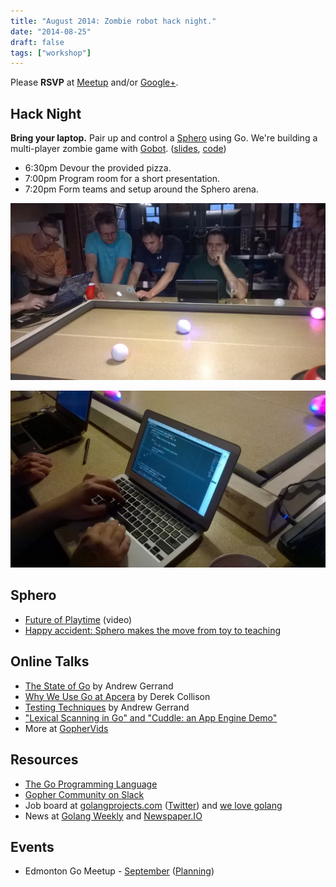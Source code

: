 ```yaml
---
title: "August 2014: Zombie robot hack night."
date: "2014-08-25"
draft: false
tags: ["workshop"]
---
```

Please **RSVP** at [Meetup](https://www.meetup.com/startupedmonton/events/qfwsfhyslbhc/) and/or [Google+](https://plus.google.com/events/c7di1e56ds3pi66n4rp1ejjlhpo?authkey=CKzv8PmlpNb4pAE).

## Hack Night

**Bring your laptop.** Pair up and control a [Sphero](http://www.gosphero.com/) using Go. We're building a multi-player zombie game with [Gobot](http://gobot.io/). ([slides](https://speakerdeck.com/nathany/sphero-go), [code](https://github.com/edmontongo/go-zombies))

- 6:30pm Devour the provided pizza.
- 7:00pm Program room for a short presentation.
- 7:20pm Form teams and setup around the Sphero arena.

![Collaboration](/assets/images/collaboration.jpg)

![Coding](/assets/images/keyboard.jpg)

## Sphero

- [Future of Playtime](http://live.huffingtonpost.com/r/segment/sphero-high-tech-toys/53e507b302a76070870000c0) (video)
- [Happy accident: Sphero makes the move from toy to teaching](http://www.engadget.com/2014/08/25/sphero-from-toy-to-education/)

## Online Talks

- [The State of Go](http://www.hakkalabs.co/articles/state-go) by Andrew Gerrand
- [Why We Use Go at Apcera](http://www.hakkalabs.co/articles/why-we-use-go) by Derek Collison
- [Testing Techniques](https://www.youtube.com/watch?v=ndmB0bj7eyw) by Andrew Gerrand
- ["Lexical Scanning in Go" and "Cuddle: an App Engine Demo"](https://blog.golang.org/two-go-talks-lexical-scanning-in-go-and)
- More at [GopherVids](http://gophervids.appspot.com/)

## Resources

- [The Go Programming Language](https://golang.org//)
- [Gopher Community on Slack](https://blog.gopheracademy.com/gophers-slack-community)
- Job board at [golangprojects.com](https://www.golangprojects.com/) ([Twitter](https://twitter.com/golangprojects)) and [we love golang](https://www.welovegolang.com/)
- News at [Golang Weekly](https://golangweekly.com/) and [Newspaper.IO](http://www.newspaper.io/golang)

## Events

- Edmonton Go Meetup - [September](/meetup/2014-09/) ([Planning](https://github.com/edmontongo/presentations/issues/12))
